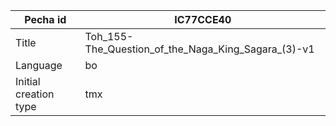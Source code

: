 |Pecha id | IC77CCE40
| --- | --- 
|Title | Toh_155-The_Question_of_the_Naga_King_Sagara_(3)-v1 
|Language | bo
|Initial creation type | tmx
